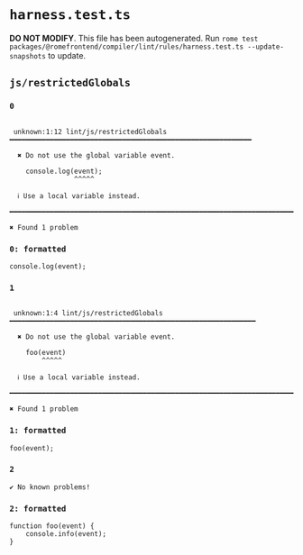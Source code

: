 # `harness.test.ts`

**DO NOT MODIFY**. This file has been autogenerated. Run `rome test packages/@romefrontend/compiler/lint/rules/harness.test.ts --update-snapshots` to update.

## `js/restrictedGlobals`

### `0`

```

 unknown:1:12 lint/js/restrictedGlobals ━━━━━━━━━━━━━━━━━━━━━━━━━━━━━━━━━━━━━━━━━━━━━━━━━━━━━━━━━━━━

  ✖ Do not use the global variable event.

    console.log(event);
                ^^^^^

  ℹ Use a local variable instead.

━━━━━━━━━━━━━━━━━━━━━━━━━━━━━━━━━━━━━━━━━━━━━━━━━━━━━━━━━━━━━━━━━━━━━━━━━━━━━━━━━━━━━━━━━━━━━━━━━━━━

✖ Found 1 problem

```

### `0: formatted`

```
console.log(event);

```

### `1`

```

 unknown:1:4 lint/js/restrictedGlobals ━━━━━━━━━━━━━━━━━━━━━━━━━━━━━━━━━━━━━━━━━━━━━━━━━━━━━━━━━━━━━

  ✖ Do not use the global variable event.

    foo(event)
        ^^^^^

  ℹ Use a local variable instead.

━━━━━━━━━━━━━━━━━━━━━━━━━━━━━━━━━━━━━━━━━━━━━━━━━━━━━━━━━━━━━━━━━━━━━━━━━━━━━━━━━━━━━━━━━━━━━━━━━━━━

✖ Found 1 problem

```

### `1: formatted`

```
foo(event);

```

### `2`

```
✔ No known problems!

```

### `2: formatted`

```
function foo(event) {
	console.info(event);
}

```
